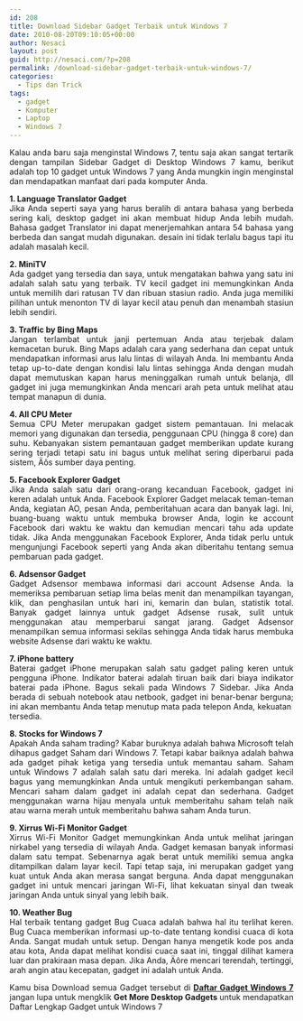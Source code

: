 ```yaml
---
id: 208
title: Download Sidebar Gadget Terbaik untuk Windows 7
date: 2010-08-20T09:10:05+00:00
author: Nesaci
layout: post
guid: http://nesaci.com/?p=208
permalink: /download-sidebar-gadget-terbaik-untuk-windows-7/
categories:
  - Tips dan Trick
tags:
  - gadget
  - Komputer
  - Laptop
  - Windows 7
---
```

<p style="text-align: justify;">
  Kalau anda baru saja menginstal Windows 7, tentu saja akan sangat tertarik dengan tampilan Sidebar Gadget di Desktop Windows 7 kamu, berikut adalah top 10 gadget untuk Windows 7 yang Anda mungkin ingin menginstal dan mendapatkan manfaat dari pada komputer Anda.
</p>

<p style="text-align: justify;">
  <strong>1. Language Translator Gadget</strong><br /> Jika Anda seperti saya yang harus beralih di antara bahasa yang berbeda sering kali, desktop gadget ini akan membuat hidup Anda lebih mudah. Bahasa gadget Translator ini dapat menerjemahkan antara 54 bahasa yang berbeda dan sangat mudah digunakan. desain ini tidak terlalu bagus tapi itu adalah masalah kecil.
</p>

<p style="text-align: justify;">
  <strong>2. MiniTV</strong><br /> Ada gadget yang tersedia dan saya, untuk mengatakan bahwa yang satu ini adalah salah satu yang terbaik. TV kecil gadget ini memungkinkan Anda untuk memilih dari ratusan TV dan ribuan stasiun radio. Anda juga memiliki pilihan untuk menonton TV di layar kecil atau penuh dan menambah stasiun lebih sendiri.
</p>

<p style="text-align: justify;">
  <strong>3. Traffic by Bing Maps</strong><br /> Jangan terlambat untuk janji pertemuan Anda atau terjebak dalam kemacetan buruk. Bing Maps adalah cara yang sederhana dan cepat untuk mendapatkan informasi arus lalu lintas di wilayah Anda. Ini membantu Anda tetap up-to-date dengan kondisi lalu lintas sehingga Anda dengan mudah dapat memutuskan kapan harus meninggalkan rumah untuk belanja, dll gadget ini juga memungkinkan Anda mencari arah peta untuk melihat atau tempat manapun di dunia.
</p>

<p style="text-align: justify;">
  <strong>4. All CPU Meter</strong><br /> Semua CPU Meter merupakan gadget sistem pemantauan. Ini melacak memori yang digunakan dan tersedia, penggunaan CPU (hingga 8 core) dan suhu. Kebanyakan sistem pemantauan gadget memberikan update kurang sering terjadi tetapi satu ini bagus untuk melihat sering diperbarui pada sistem, Äôs sumber daya penting.
</p>

<p style="text-align: justify;">
  <strong>5. Facebook Explorer Gadget</strong><br /> Jika Anda salah satu dari orang-orang kecanduan Facebook, gadget ini keren adalah untuk Anda. Facebook Explorer Gadget melacak teman-teman Anda, kegiatan AO, pesan Anda, pemberitahuan acara dan banyak lagi. Ini, buang-buang waktu untuk membuka browser Anda, login ke account Facebook dari waktu ke waktu dan kemudian mencari tahu ada update tidak. Jika Anda menggunakan Facebook Explorer, Anda tidak perlu untuk mengunjungi Facebook seperti yang Anda akan diberitahu tentang semua pembaruan pada gadget.
</p>

<p style="text-align: justify;">
  <strong>6. Adsensor Gadget</strong><br /> Gadget Adsensor membawa informasi dari account Adsense Anda. Ia memeriksa pembaruan setiap lima belas menit dan menampilkan tayangan, klik, dan penghasilan untuk hari ini, kemarin dan bulan, statistik total. Banyak gadget lainnya untuk gadget Adsense rusak, sulit untuk menggunakan atau memperbarui sangat jarang. Gadget Adsensor menampilkan semua informasi sekilas sehingga Anda tidak harus membuka website Adsense dari waktu ke waktu.
</p>

<p style="text-align: justify;">
  <strong>7. iPhone battery</strong><br /> Baterai gadget iPhone merupakan salah satu gadget paling keren untuk pengguna iPhone. Indikator baterai adalah tiruan baik dari biaya indikator baterai pada iPhone. Bagus sekali pada Windows 7 Sidebar. Jika Anda berada di sebuah notebook atau netbook, gadget ini benar-benar berguna; ini akan membantu Anda tetap menutup mata pada telepon Anda, kekuatan  tersedia.
</p>

<p style="text-align: justify;">
  <strong>8. Stocks for Windows 7</strong><br /> Apakah Anda saham trading? Kabar buruknya adalah bahwa Microsoft telah dihapus gadget Saham dari Windows 7. Tetapi kabar baiknya adalah bahwa ada gadget pihak ketiga yang tersedia untuk memantau saham. Saham untuk Windows 7 adalah salah satu dari mereka. Ini adalah gadget kecil bagus yang memungkinkan Anda untuk mengikuti perkembangan saham. Mencari saham dalam gadget ini adalah cepat dan sederhana. Gadget menggunakan warna hijau menyala untuk memberitahu saham telah naik atau warna merah untuk memberitahu bahwa saham Anda turun.
</p>

<p style="text-align: justify;">
  <strong>9. Xirrus Wi-Fi Monitor Gadget</strong><br /> Xirrus Wi-Fi Monitor Gadget memungkinkan Anda untuk melihat jaringan nirkabel yang tersedia di wilayah Anda. Gadget kemasan banyak informasi dalam satu tempat. Sebenarnya agak berat untuk memiliki semua angka ditampilkan dalam layar kecil. Tapi tetap saja, ini merupakan gadget yang kuat untuk Anda akan merasa sangat berguna. Anda dapat menggunakan gadget ini untuk mencari jaringan Wi-Fi, lihat kekuatan sinyal dan tweak jaringan Anda untuk sinyal yang lebih baik.
</p>

<p style="text-align: justify;">
  <strong>10. Weather Bug</strong><br /> Hal terbaik tentang gadget Bug Cuaca adalah bahwa hal itu terlihat keren. Bug Cuaca memberikan informasi up-to-date tentang kondisi cuaca di kota Anda. Sangat mudah untuk setup. Dengan hanya mengetik kode pos anda atau kota, Anda dapat melihat kondisi cuaca saat ini, tinggal dilihat kamera luar dan prakiraan masa depan. Jika Anda, Äôre mencari terendah, tertinggi, arah angin atau kecepatan, gadget ini adalah untuk Anda.
</p>

<p style="text-align: justify;">
  Kamu bisa Download semua Gadget tersebut di <a rel="nofollow" href="http://windows.microsoft.com/en-SG/windows/downloads/personalize/gadgets" target="_blank"><strong>Daftar Gadget Windows 7</strong></a> jangan lupa untuk mengklik <strong>Get More Desktop Gadgets</strong> untuk mendapatkan Daftar Lengkap Gadget untuk Windows 7
</p>